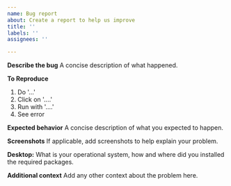 ```yaml
---
name: Bug report
about: Create a report to help us improve
title: ''
labels: ''
assignees: ''

---
```


**Describe the bug**
A concise description of what happened.

**To Reproduce**
1. Do '...'
2. Click on '....'
3. Run with '....'
4. See error

**Expected behavior**
A concise description of what you expected to happen.

**Screenshots**
If applicable, add screenshots to help explain your problem.

**Desktop:**
What is your operational system, how and where did you installed the required packages.

**Additional context**
Add any other context about the problem here.
